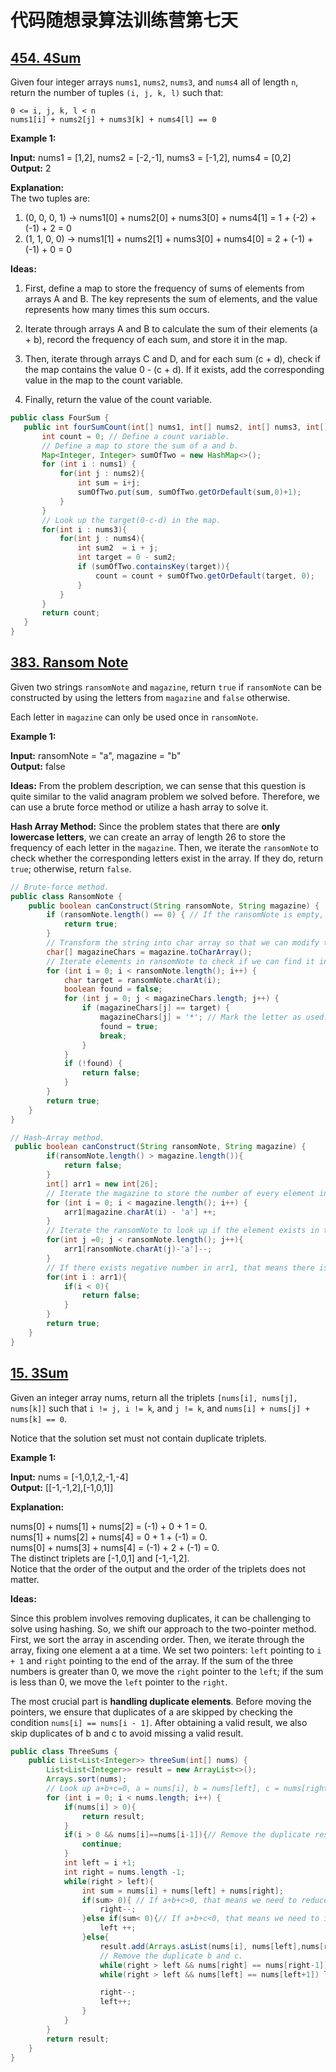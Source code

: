 # 代码随想录算法训练营第七天
## [454. 4Sum](https://leetcode.com/problems/4sum-ii/description/)

Given four integer arrays `nums1`, `nums2`, `nums3`, and `nums4` all of length `n`, return the number of tuples `(i, j, k, l)` such that:

`0 <= i, j, k, l < n`<br>
`nums1[i] + nums2[j] + nums3[k] + nums4[l] == 0`

**Example 1:**

**Input:** nums1 = [1,2], nums2 = [-2,-1], nums3 = [-1,2], nums4 = [0,2] <br>
**Output:** 2

**Explanation:** <br>
The two tuples are:

1. (0, 0, 0, 1) -> nums1[0] + nums2[0] + nums3[0] + nums4[1] = 1 + (-2) + (-1) + 2 = 0 
2. (1, 1, 0, 0) -> nums1[1] + nums2[1] + nums3[0] + nums4[0] = 2 + (-1) + (-1) + 0 = 0

**Ideas:** <br>
1. First, define a map to store the frequency of sums of elements from arrays A and B. The key represents the sum of elements, and the value represents how many times this sum occurs.

2. Iterate through arrays A and B to calculate the sum of their elements (a + b), record the frequency of each sum, and store it in the map.

3. Then, iterate through arrays C and D, and for each sum (c + d), check if the map contains the value 0 - (c + d). If it exists, add the corresponding value in the map to the count variable. 

4. Finally, return the value of the count variable.

```Java
public class FourSum {
   public int fourSumCount(int[] nums1, int[] nums2, int[] nums3, int[] nums4){
       int count = 0; // Define a count variable.
       // Define a map to store the sum of a and b.
       Map<Integer, Integer> sumOfTwo = new HashMap<>();
       for (int i : nums1) {
           for(int j : nums2){
               int sum = i+j;
               sumOfTwo.put(sum, sumOfTwo.getOrDefault(sum,0)+1);
           }
       }
       // Look up the target(0-c-d) in the map.
       for(int i : nums3){
           for(int j : nums4){
               int sum2  = i + j;
               int target = 0 - sum2;
               if (sumOfTwo.containsKey(target)){
                   count = count + sumOfTwo.getOrDefault(target, 0);
               }
           }
       }
       return count;
   }
}
```

## [383. Ransom Note](https://leetcode.com/problems/ransom-note/description/)

Given two strings `ransomNote` and `magazine`, return `true` if `ransomNote` can be constructed by using the letters from `magazine` and `false` otherwise.

Each letter in `magazine` can only be used once in `ransomNote`.

**Example 1:**

**Input:** ransomNote = "a", magazine = "b" <br>
**Output:** false

**Ideas:** From the problem description, we can sense that this question is quite similar to the valid anagram problem we solved before. Therefore, we can use a brute force method or utilize a hash array to solve it.

**Hash Array Method:** Since the problem states that there are **only lowercase letters**, we can create an array of length 26 to store the frequency of each letter in the `magazine`. Then, we iterate the `ransomNote` to check whether the corresponding letters exist in the array. If they do, return `true`; otherwise, return `false`.

```Java
// Brute-force method.
public class RansomNote {
    public boolean canConstruct(String ransomNote, String magazine) {
        if (ransomNote.length() == 0) { // If the ransomNote is empty, return true.
            return true;
        }
        // Transform the string into char array so that we can modify the elements in it.
        char[] magazineChars = magazine.toCharArray();
        // Iterate elements in ransomNote to check if we can find it in the magazine.
        for (int i = 0; i < ransomNote.length(); i++) {
            char target = ransomNote.charAt(i);
            boolean found = false;
            for (int j = 0; j < magazineChars.length; j++) {
                if (magazineChars[j] == target) {
                    magazineChars[j] = '*'; // Mark the letter as used.
                    found = true;
                    break;
                }
            }
            if (!found) {
                return false;
            }
        }
        return true;
    }
}

// Hash-Array method.
 public boolean canConstruct(String ransomNote, String magazine) {
        if(ransomNote.length() > magazine.length()){
            return false;
        }
        int[] arr1 = new int[26];
        // Iterate the magazine to store the number of every element in it.
        for (int i = 0; i < magazine.length(); i++) {
            arr1[magazine.charAt(i) - 'a'] ++;
        }
        // Iterate the ransomNote to look up if the element exists in the magazine.
        for(int j =0; j < ransomNote.length(); j++){
            arr1[ransomNote.charAt(j)-'a']--;
        }
        // If there exists negative number in arr1, that means there is element in ransomNote cannot find in magazine.
        for(int i : arr1){
            if(i < 0){
                return false;
            }
        }
        return true;
    }
}
```

## [15. 3Sum](https://leetcode.com/problems/3sum/description/)

Given an integer array nums, return all the triplets `[nums[i], nums[j], nums[k]]` such that `i != j, i != k`, and `j != k`, and `nums[i] + nums[j] + nums[k] == 0`.

Notice that the solution set must not contain duplicate triplets.

 

**Example 1:**

**Input:** nums = [-1,0,1,2,-1,-4]<br>
**Output:** [[-1,-1,2],[-1,0,1]]

**Explanation:**

nums[0] + nums[1] + nums[2] = (-1) + 0 + 1 = 0.<br>
nums[1] + nums[2] + nums[4] = 0 + 1 + (-1) = 0.<br>
nums[0] + nums[3] + nums[4] = (-1) + 2 + (-1) = 0.<br>
The distinct triplets are [-1,0,1] and [-1,-1,2].<br>
Notice that the order of the output and the order of the triplets does not matter.<br>

**Ideas:**

Since this problem involves removing duplicates, it can be challenging to solve using hashing. So, we shift our approach to the two-pointer method.<br>
First, we sort the array in ascending order. Then, we iterate through the array, fixing one element a at a time. We set two pointers: `left` pointing to `i + 1` and `right` pointing to the end of the array. If the sum of the three numbers is greater than 0, we move the `right` pointer to the `left`; if the sum is less than 0, we move the `left` pointer to the `right`.

The most crucial part is **handling duplicate elements**. Before moving the pointers, we ensure that duplicates of a are skipped by checking the condition `nums[i] == nums[i - 1]`. After obtaining a valid result, we also skip duplicates of b and c to avoid missing a valid result.

```Java
public class ThreeSums {
    public List<List<Integer>> threeSum(int[] nums) {
        List<List<Integer>> result = new ArrayList<>();
        Arrays.sort(nums);
        // Look up a+b+c=0, a = nums[i], b = nums[left], c = nums[right]
        for (int i = 0; i < nums.length; i++) {
            if(nums[i] > 0){
                return result;
            }
            if(i > 0 && nums[i]==nums[i-1]){// Remove the duplicate result for a.
                continue;
            }
            int left = i +1;
            int right = nums.length -1;
            while(right > left){
                int sum = nums[i] + nums[left] + nums[right];
                if(sum> 0){ // If a+b+c>0, that means we need to reduce the sum.
                    right--;
                }else if(sum< 0){// If a+b+c<0, that means we need to increase the sum.
                    left ++;
                }else{
                    result.add(Arrays.asList(nums[i], nums[left],nums[right]));
                    // Remove the duplicate b and c.
                    while(right > left && nums[right] == nums[right-1]) right --;
                    while(right > left && nums[left] == nums[left+1]) left++;

                    right--;
                    left++;
                }
            }
        }
        return result;
    }
}
```



























